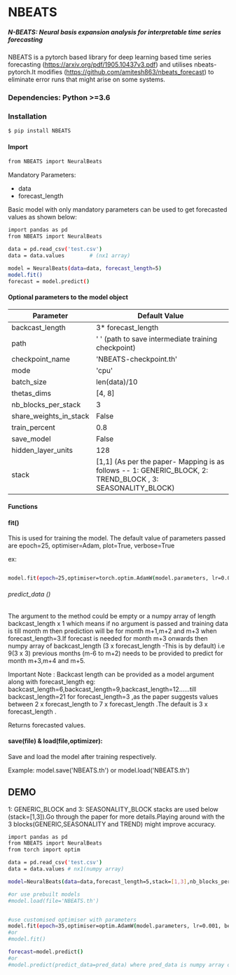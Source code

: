 # NBEATS

##### N-BEATS: Neural basis expansion analysis for interpretable time series forecasting

NBEATS is a pytorch based library for deep learning based time series forecasting (https://arxiv.org/pdf/1905.10437v3.pdf) and utilises nbeats-pytorch.It modifies (https://github.com/amitesh863/nbeats_forecast) to eliminate error runs that might arise on some systems.

### Dependencies: Python >=3.6

### Installation

```sh
$ pip install NBEATS
```

#### Import
```sh
from NBEATS import NeuralBeats
```



Mandatory Parameters:
- data
- forecast_length 

Basic model with only mandatory parameters can be used to get forecasted values as shown below:
```sh
import pandas as pd
from NBEATS import NeuralBeats

data = pd.read_csv('test.csv')   
data = data.values        # (nx1 array)

model = NeuralBeats(data=data, forecast_length=5)
model.fit()
forecast = model.predict()
```


#### Optional parameters to the model object
| Parameter | Default Value|
| ------ | --------------|
| backcast_length | 3* forecast_length |
| path | '  ' (path to save intermediate training checkpoint) |
| checkpoint_name | 'NBEATS-checkpoint.th'| 
| mode| 'cpu'| Any of the torch.device modes|
| batch_size | len(data)/10 |
| thetas_dims | [4, 8] | 
| nb_blocks_per_stack | 3 |
| share_weights_in_stack | False |
| train_percent |  0.8 |
| save_model | False |
| hidden_layer_units | 128 |
| stack | [1,1] (As per the paper- Mapping is as follows -- 1: GENERIC_BLOCK,  2: TREND_BLOCK , 3: SEASONALITY_BLOCK)|


#### Functions

#### fit() 

This is used for training the model. The default value of parameters passed are epoch=25, optimiser=Adam, plot=True, verbose=True


ex:

```sh

model.fit(epoch=25,optimiser=torch.optim.AdamW(model.parameters, lr=0.001, betas=(0.9, 0.999), eps=1e-07, weight_decay=0.01, amsgrad=False),plot=False, verbose=True)

```


###### predict_data ()

The argument to the method could be empty or a numpy array of length backcast_length x 1 which means if no argument is passed and training data is till month m then prediction will be for month m+1,m+2 and m+3 when forecast_length=3.If forecast is needed for month m+3 onwards then numpy array of backcast_length (3 x forecast_length -This is by default) i.e 9(3 x 3) previous months (m-6 to m+2) needs to be provided to predict for month m+3,m+4 and m+5.

Important Note : Backcast length can be provided as a model argument along with forecast_length  eg: backcast_length=6,backcast_length=9,backcast_length=12......till backcast_length=21 for forecast_length=3 ,as the paper suggests values between 2 x forecast_length  to 7 x forecast_length .The default is 3 x forecast_length .
 
Returns forecasted values.

#### save(file) & load(file,optimizer):
Save and load the model after training respectively. 

Example: model.save('NBEATS.th') or model.load('NBEATS.th')



## DEMO

 1: GENERIC_BLOCK and 3: SEASONALITY_BLOCK stacks are used below (stack=[1,3]).Go through the paper for more details.Playing around with the 3 blocks(GENERIC,SEASONALITY and TREND) might improve accuracy.
```sh
import pandas as pd
from NBEATS import NeuralBeats
from torch import optim

data = pd.read_csv('test.csv')   
data = data.values # nx1(numpy array)

model=NeuralBeats(data=data,forecast_length=5,stack=[1,3],nb_blocks_per_stack=3,thetas_dims=[3,7])

#or use prebuilt models
#model.load(file='NBEATS.th')


#use customised optimiser with parameters
model.fit(epoch=35,optimiser=optim.AdamW(model.parameters, lr=0.001, betas=(0.9, 0.999), eps=1e-07, weight_decay=0.01, amsgrad=False)) 
#or 
#model.fit()

forecast=model.predict()
#or
#model.predict(predict_data=pred_data) where pred_data is numpy array of size backcast_length*1
```


